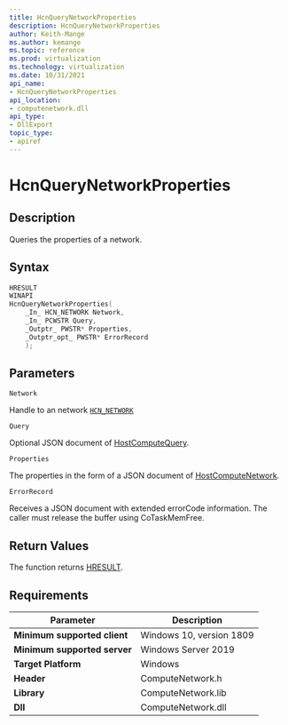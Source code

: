 ```yaml
---
title: HcnQueryNetworkProperties
description: HcnQueryNetworkProperties
author: Keith-Mange
ms.author: kemange
ms.topic: reference
ms.prod: virtualization
ms.technology: virtualization
ms.date: 10/31/2021
api_name:
- HcnQueryNetworkProperties
api_location:
- computenetwork.dll
api_type:
- DllExport
topic_type:
- apiref
---
```

# HcnQueryNetworkProperties

## Description

Queries the properties of a network.

## Syntax

```cpp
HRESULT
WINAPI
HcnQueryNetworkProperties(
    _In_ HCN_NETWORK Network,
    _In_ PCWSTR Query,
    _Outptr_ PWSTR* Properties,
    _Outptr_opt_ PWSTR* ErrorRecord
    );
```

## Parameters

`Network`

Handle to an network [`HCN_NETWORK`](./HCN_NETWORK.md)

`Query`

Optional JSON document of [HostComputeQuery](./../HNS_Schema.md#HostComputeQuery).

`Properties`

The properties in the form of a JSON document of [HostComputeNetwork](./../HNS_Schema.md#HostComputeNetwork).

`ErrorRecord`

Receives a JSON document with extended errorCode information. The caller must release the buffer using CoTaskMemFree.

## Return Values

The function returns [HRESULT](./HCNHResult.md).

## Requirements

|Parameter|Description|
|---|---|
| **Minimum supported client** | Windows 10, version 1809 |
| **Minimum supported server** | Windows Server 2019 |
| **Target Platform** | Windows |
| **Header** | ComputeNetwork.h |
| **Library** | ComputeNetwork.lib |
| **Dll** | ComputeNetwork.dll |



